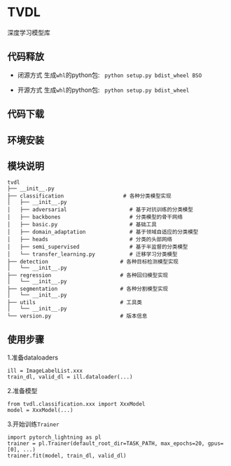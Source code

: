 # TVDL
深度学习模型库

## 代码释放
- 闭源方式
生成`whl`的python包:
``` python setup.py bdist_wheel BSO```

- 开源方式
生成`whl`的python包:
``` python setup.py bdist_wheel```

## 代码下载

## 环境安装

## 模块说明
```
tvdl
├── __init__.py
├── classification                   # 各种分类模型实现
│   ├── __init__.py
│   ├── adversarial                    # 基于对抗训练的分类模型
│   ├── backbones                      # 分类模型的骨干网络
│   ├── basic.py                       # 基础工具
│   ├── domain_adaptation              # 基于领域自适应的分类模型
│   ├── heads                          # 分类的头部网络
│   ├── semi_supervised                # 基于半监督的分类模型
│   └── transfer_learning.py           # 迁移学习分类模型
├── detection                       # 各种目标检测模型实现
│   └── __init__.py
├── regression                      # 各种回归模型实现
│   └── __init__.py
├── segmentation                    # 各种分割模型实现
│   └── __init__.py
├── utils                           # 工具类
│   └── __init__.py
└── version.py                      # 版本信息
```

## 使用步骤
1.准备dataloaders

```
ill = ImageLabelList.xxx
train_dl, valid_dl = ill.dataloader(...)
```

2.准备模型

```
from tvdl.classification.xxx import XxxModel
model = XxxModel(...)
```

3.开始训练`Trainer`

```
import pytorch_lightning as pl
trainer = pl.Trainer(default_root_dir=TASK_PATH, max_epochs=20, gpus=[0], ...)
trainer.fit(model, train_dl, valid_dl)
```
